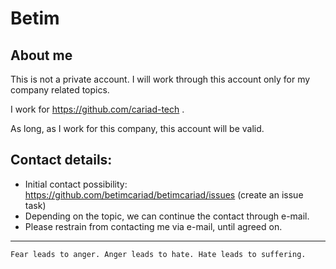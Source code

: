 # Betim

## About me

This is not a private account. I will work through this account only for my company related topics.

I work for https://github.com/cariad-tech . 

As long, as I work for this company, this account will be valid.

## Contact details:

- Initial contact possibility: https://github.com/betimcariad/betimcariad/issues (create an issue task)
- Depending on the topic, we can continue the contact through e-mail.
- Please restrain from contacting me via e-mail, until agreed on.

---

`Fear leads to anger. Anger leads to hate. Hate leads to suffering.`
